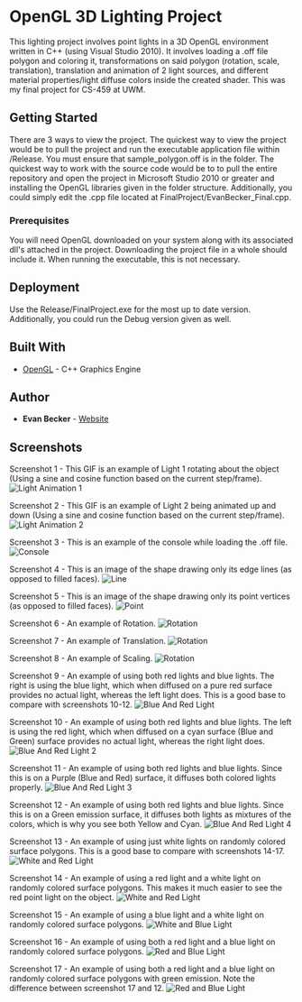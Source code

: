 # OpenGL 3D Lighting Project
This lighting project involves point lights in a 3D OpenGL environment written in C++ (using Visual Studio 2010). It involves loading a .off file polygon and coloring it, transformations on said polygon (rotation, scale, translation), translation and animation of 2 light sources, and different material properties/light diffuse colors inside the created shader. 
This was my final project for CS-459 at UWM. 

## Getting Started

There are 3 ways to view the project. The quickest way to view the project would be to pull the project and run the executable application file within /Release. You must ensure that sample_polygon.off is in the folder. The quickest way to work with the source code would be to to pull the entire repository and open the project in Microsoft Studio 2010 or greater and installing the OpenGL libraries given in the folder structure. Additionally, you could simply edit the .cpp file located at FinalProject/EvanBecker_Final.cpp.

### Prerequisites

You will need OpenGL downloaded on your system along with its associated dll's attached in the project. Downloading the project file in a whole should include it. When running the executable, this is not necessary.

## Deployment

Use the Release/FinalProject.exe for the most up to date version. Additionally, you could run the Debug version given as well.

## Built With

* [OpenGL](https://www.opengl.org/) - C++ Graphics Engine

## Author

* **Evan Becker** - [Website](http://www.evanbecker.com/)

## Screenshots

Screenshot 1 - This GIF is an example of Light 1 rotating about the object (Using a sine and cosine function based on the current step/frame).
![Light Animation 1](https://github.com/beckerej/OpenGL-Light-Project/blob/master/Screenshots/Light1Anim.gif?raw=true)

Screenshot 2 - This GIF is an example of Light 2 being animated up and down (Using a sine and cosine function based on the current step/frame).
![Light Animation 2](https://github.com/beckerej/OpenGL-Light-Project/blob/master/Screenshots/Light2Anim.gif?raw=true)

Screenshot 3 - This is an example of the console while loading the .off file.
![Console](https://github.com/beckerej/OpenGL-Light-Project/blob/master/Screenshots/console.png?raw=true)

Screenshot 4 - This is an image of the shape drawing only its edge lines (as opposed to filled faces).
![Line](https://github.com/beckerej/OpenGL-Light-Project/blob/master/Screenshots/line.png?raw=true)

Screenshot 5 - This is an image of the shape drawing only its point vertices (as opposed to filled faces).
![Point](https://github.com/beckerej/OpenGL-Light-Project/blob/master/Screenshots/point.png?raw=true)

Screenshot 6 - An example of Rotation.
![Rotation](https://github.com/beckerej/OpenGL-Light-Project/blob/master/Screenshots/rotation.png?raw=true)

Screenshot 7 - An example of Translation.
![Rotation](https://github.com/beckerej/OpenGL-Light-Project/blob/master/Screenshots/translation.png?raw=true)

Screenshot 8 - An example of Scaling.
![Rotation](https://github.com/beckerej/OpenGL-Light-Project/blob/master/Screenshots/scalein.png?raw=true)

Screenshot 9 - An example of using both red lights and blue lights. The right is using the blue light, which when diffused on a pure red surface provides no actual light, whereas the left light does. This is a good base to compare with screenshots 10-12.
![Blue And Red Light](https://github.com/beckerej/OpenGL-Light-Project/blob/master/Screenshots/blueredlight-redpoly.png?raw=true)

Screenshot 10 - An example of using both red lights and blue lights. The left is using the red light, which when diffused on a cyan surface (Blue and Green) surface provides no actual light, whereas the right light does.
![Blue And Red Light 2](https://github.com/beckerej/OpenGL-Light-Project/blob/master/Screenshots/blue_n_red_light-poly_red-ambdif_cyan.png?raw=true)

Screenshot 11 - An example of using both red lights and blue lights. Since this is on a Purple (Blue and Red) surface, it diffuses both colored lights properly.
![Blue And Red Light 3](https://github.com/beckerej/OpenGL-Light-Project/blob/master/Screenshots/blue_n_red_light-poly_red-ambdif_purple.png)

Screenshot 12 - An example of using both red lights and blue lights. Since this is on a Green emission surface, it diffuses both lights as mixtures of the colors, which is why you see both Yellow and Cyan.
![Blue And Red Light 4](https://github.com/beckerej/OpenGL-Light-Project/blob/master/Screenshots/blue_n_red_light-poly_red-ambdif_purple-emiss_green.png)

Screenshot 13 - An example of using just white lights on randomly colored surface polygons. This is a good base to compare with screenshots 14-17.
![White and Red Light](https://github.com/beckerej/OpenGL-Light-Project/blob/master/Screenshots/white_light-poly_random.png?raw=true)

Screenshot 14 - An example of using a red light and a white light on randomly colored surface polygons. This makes it much easier to see the red point light on the object.
![White and Red Light](https://github.com/beckerej/OpenGL-Light-Project/blob/master/Screenshots/white_n_red_light-poly_random.png?raw=true)

Screenshot 15 - An example of using a blue light and a white light on randomly colored surface polygons.
![White and Blue Light](https://github.com/beckerej/OpenGL-Light-Project/blob/master/Screenshots/white_n_blue_light-poly_random.png?raw=true)

Screenshot 16 - An example of using both a red light and a blue light on randomly colored surface polygons.
![Red and Blue Light](https://github.com/beckerej/OpenGL-Light-Project/blob/master/Screenshots/red_n_blue_light-poly_random.png?raw=true)

Screenshot 17 - An example of using both a red light and a blue light on randomly colored surface polygons with green emission. Note the difference between screenshot 17 and 12.
![Red and Blue Light](https://github.com/beckerej/OpenGL-Light-Project/blob/master/Screenshots/red_n_blue_light-poly_random-emiss_green.png?raw=true)




